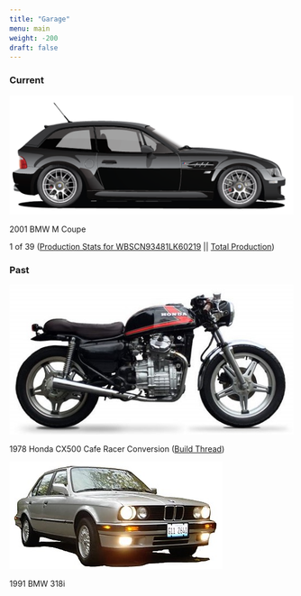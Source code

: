 ```yaml
---
title: "Garage"
menu: main
weight: -200
draft: false
---
```

### Current

![2001 BMW M Coupe](/images/m_coupe.png)

2001 BMW M Coupe 

1 of 39 ([Production Stats for WBSCN93481LK60219](http://mcoupebuyersguide.com/vin?VIN=WBSCN93481LK60219) || [Total Production](http://www.mcoupebuyersguide.com/production))

### Past

![1978 Honda CX500](/images/cx500.jpg)

1978 Honda CX500 Cafe Racer Conversion ([Build Thread](http://cx500forum.com/forum/cx-customization-modifications/18373-78-cafe-build.html))


![1991 BMW 318i](/images/318i.jpg)

1991 BMW 318i
